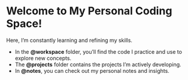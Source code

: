 <h1>Welcome to My Personal Coding Space!</h1>
    <p>Here, I’m constantly learning and refining my skills.</p>
    <ul>
        <li>In the <strong>@workspace</strong> folder, you’ll find the code I practice and use to explore new concepts.</li>
        <li>The <strong>@projects</strong> folder contains the projects I’m actively developing.</li>
        <li>In <strong>@notes</strong>, you can check out my personal notes and insights.</li>
    </ul>
